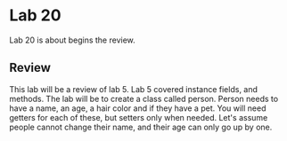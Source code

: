 # Lab 20

Lab 20 is about begins the review.

## Review

This lab will be a review of lab 5. Lab 5 covered instance fields, and methods. The lab will be to create a class called person. Person needs to have a name, an age, a hair color and if they have a pet. You will need getters for each of these, but setters only when needed. Let's assume people cannot change their name, and their age can only go up by one.
